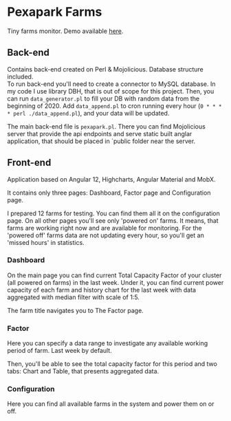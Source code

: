 # Pexapark Farms

Tiny farms monitor. Demo available [here](http://liksu.com:4492/).

## Back-end

Contains back-end created on Perl & Mojolicious. Database structure included. \
To run back-end you'll need to create a connector to MySQL database. In my code I use library DBH, that is out of scope for this project.
Then, you can run `data_generator.pl` to fill your DB with random data from the beginning of 2020.
Add `data_append.pl` to cron running every hour (`0 * * * * perl ./data_append.pl`), and your data will be updated.

The main back-end file is `pexapark.pl`. There you can find Mojolicious server that provide the api endpoints and serve static built anglar application, that should be placed in `public folder near the server.

## Front-end

Application based on Angular 12, Highcharts, Angular Material and MobX.

It contains only three pages: Dashboard, Factor page and Configuration page.

I prepared 12 farms for testing. You can find them all it on the configuration page.
On all other pages you'll see only 'powered on' farms.
It means, that farms are working right now and are available for monitoring.
For the 'powered off' farms data are not updating every hour, so you'll get an 'missed hours' in statistics. 

### Dashboard

On the main page you can find current Total Capacity Factor of your cluster (all powered on farms) in the last week.
Under it, you can find current power capacity of each farm and history chart for the last week with data aggregated with median filter with scale of 1:5.

The farm title navigates you to The Factor page.

### Factor

Here you can specify a data range to investigate any available working period of farm. Last week by default.

Then, you'll be able to see the total capacity factor for this period and two tabs: Chart and Table, that presents aggregated data.

### Configuration

Here you can find all available farms in the system and power them on or off.
